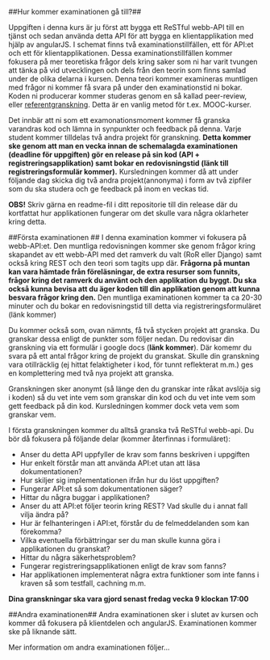 ##Hur kommer examinationen gå till?##

Uppgiften i denna kurs är ju först att bygga ett ReSTful webb-API till en tjänst och sedan använda detta API för att bygga en klientapplikation med hjälp av angularJS. I schemat finns två examinationstillfällen, ett för API:et och ett för klientapplikationen.
Dessa examinationstillfällen kommer fokusera på mer teoretiska frågor dels kring saker som ni har varit tvungen att tänka på vid utvecklingen och dels från den teorin som finns samlad under de olika delarna i kursen. Denna teori kommer examineras muntligen med frågor ni kommer få svara på under den examinationstid ni bokar. Koden ni producerar kommer studeras genom en så kallad peer-review, eller [referentgranskning](http://sv.wikipedia.org/wiki/Referentgranskning). Detta är en vanlig metod för t.ex. MOOC-kurser.

Det innbär att ni som ett examonationsmoment kommer få granska varandras kod och lämna in synpunkter och feedback på denna. Varje student kommer tilldelas två andra projekt för granskning. **Detta kommer ske genom att man en vecka innan de schemalagda examinationen (deadline för uppgiften) gör en release på sin kod (API + registreringsapplikation) samt bokar en redovisningstid (länk till registreringsformulär kommer).** Kursledningen kommer då att under följande dag skicka dig två andra projekt(annonyma) i form av två zipfiler som du ska studera och ge feedback på inom en veckas tid.

**OBS!** Skriv gärna en readme-fil i ditt repositorie till din release där du kortfattat hur applikationen fungerar om det skulle vara några oklarheter kring detta.

##Första examinationen ##
I denna examination kommer vi fokusera på webb-API:et. Den muntliga redovisningen kommer ske genom frågor kring skapandet av ett webb-API med det ramverk du valt (RoR eller Django) samt också kring REST och den teori som tagits upp där. **Frågorna på muntan kan vara hämtade från föreläsningar, de extra resurser som funnits, frågor kring det ramverk du använt och den applikation du byggt. Du ska också kunna bevisa att du äger koden till din applikation genom att kunna besvara frågor kring den.** Den muntliga examinationen kommer ta ca 20-30 minuter och du bokar en redovisningstid till detta via registreringsformuläret (länk kommer)

Du kommer också som, ovan nämnts, få två stycken projekt att granska. Du granskar dessa enligt de punkter som följer nedan. Du redovisar din granskning via ett formulär i google docs (**länk kommer**). Där komemr du svara på ett antal frågor kring de projekt du granskat. Skulle din granskning vara otillräcklig (ej hittat felaktigheter i kod, för tunnt reflekterat m.m.) ges en komplettering med två nya projekt att granska.

Granskningen sker anonymt (så länge den du granskar inte råkat avslöja sig i koden) så du vet inte vem som granskar din kod och du vet inte vem som gett feedback på din kod. Kursledningen kommer dock veta vem som granskar vem.

I första granskningen kommer du alltså granska två ReSTful webb-api. Du bör då fokusera på följande delar (kommer återfinnas i formuläret):

* Anser du detta API uppfyller de krav som fanns beskriven i uppgiften
* Hur enkelt förstår man att använda API:et utan att läsa dokumentationen?
* Hur skiljer sig implementationen ifrån hur du löst uppgiften?
* Fungerar API:et så som dokumentationen säger?
* Hittar du några buggar i applikationen?
* Anser du att API:et följer teorin kring REST? Vad skulle du i annat fall vilja ändra på?
* Hur är felhanteringen i API:et, förstår du de felmeddelanden som kan förekomma?
* Vilka eventuella förbättringar ser du man skulle kunna göra i applikationen du granskat?
* Hittar du några säkerhetsproblem?
* Fungerar registreringsapplikationen enligt de krav som fanns?
* Har applikationen implementerat några extra funktioner som inte fanns i kraven så som testfall, cachning m.m.


**Dina granskningar ska vara gjord senast fredag vecka 9 klockan 17:00**

##Andra examinationen##
Andra examinationen sker i slutet av kursen och kommer då fokusera på klientdelen och angularJS. Examinationen kommer ske på liknande sätt.

Mer information om andra examinationen följer...